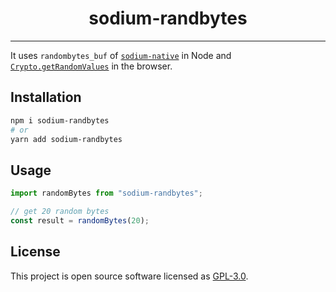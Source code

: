 <div align="center">
  <h1>
  sodium-randbytes
  </h1>
</div>
<hr/>

It uses `randombytes_buf` of [`sodium-native`](https://github.com/sodium-friends/sodium-native) in Node and [`Crypto.getRandomValues`](https://developer.mozilla.org/en-US/docs/Web/API/Crypto/getRandomValues) in the browser.

## Installation

```sh
npm i sodium-randbytes
# or
yarn add sodium-randbytes
```

## Usage

```ts
import randomBytes from "sodium-randbytes";

// get 20 random bytes
const result = randomBytes(20);
```

## License

This project is open source software licensed as [GPL-3.0](./LICENSE).
